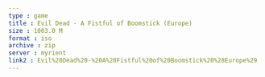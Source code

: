 ```yaml
---
type : game
title : Evil Dead - A Fistful of Boomstick (Europe)
size : 1003.0 M
format : iso
archive : zip
server : myrient
link2 : Evil%20Dead%20-%20A%20Fistful%20of%20Boomstick%20%28Europe%29
---
```

